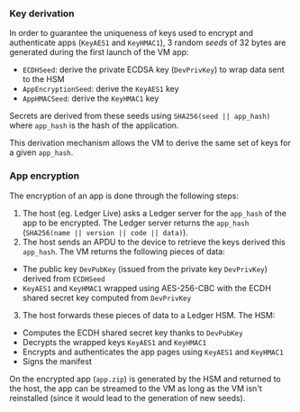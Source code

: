 ### Key derivation

In order to guarantee the uniqueness of keys used to encrypt and authenticate apps (`KeyAES1` and `KeyHMAC1`), 3 random *seeds* of 32 bytes are generated during the first launch of the VM app:

- `ECDHSeed`: derive the private ECDSA key (`DevPrivKey`) to wrap data sent to the HSM
- `AppEncryptionSeed`: derive the `KeyAES1` key
- `AppHMACSeed`: derive the `KeyHMAC1` key

Secrets are derived from these seeds using `SHA256(seed || app_hash)` where `app_hash` is the hash of the application.

This derivation mechanism allows the VM to derive the same set of keys for a given `app_hash`.

### App encryption

The encryption of an app is done through the following steps:

1. The host (eg. Ledger Live) asks a Ledger server for the `app_hash` of the app to be encrypted. The Ledger server returns the `app_hash` (`SHA256(name || version || code || data)`).
2. The host sends an APDU to the device to retrieve the keys derived this `app_hash`. The VM returns the following pieces of data:

  - The public key `DevPubKey` (issued from the private key `DevPrivKey`) derived from `ECDHSeed`
  - `KeyAES1` and `KeyHMAC1` wrapped using AES-256-CBC with the ECDH shared secret key computed from `DevPrivKey`

3. The host forwards these pieces of data to a Ledger HSM. The HSM:

  - Computes the ECDH shared secret key thanks to `DevPubKey`
  - Decrypts the wrapped keys `KeyAES1` and `KeyHMAC1`
  - Encrypts and authenticates the app pages using `KeyAES1` and `KeyHMAC1`
  - Signs the manifest

On the encrypted app (`app.zip`) is generated by the HSM and returned to the host, the app can be streamed to the VM as long as the VM isn't reinstalled (since it would lead to the generation of new seeds).
